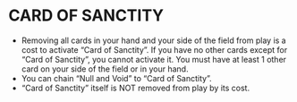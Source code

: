 
# CARD OF SANCTITY

*   Removing all cards in your hand and your side of the field from play is a cost to activate “Card of Sanctity”. If you have no other cards except for “Card of Sanctity”, you cannot activate it. You must have at least 1 other card on your side of the field or in your hand.
*   You can chain “Null and Void” to “Card of Sanctity”.
*   “Card of Sanctity” itself is NOT removed from play by its cost.

  